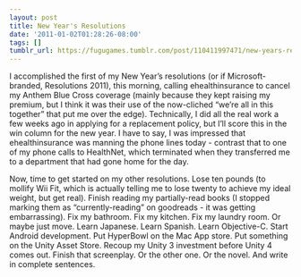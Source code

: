 ```yaml
---
layout: post
title: New Year's Resolutions
date: '2011-01-02T01:28:26-08:00'
tags: []
tumblr_url: https://fugugames.tumblr.com/post/110411997471/new-years-resolutions
---
```

I accomplished the first of my New Year’s resolutions (or if Microsoft-branded, Resolutions 2011), this morning, calling ehealthinsurance to cancel my Anthem Blue Cross coverage (mainly because they kept raising my premium, but I think it was their use of the now-cliched “we’re all in this together” that put me over the edge). Technically, I did all the real work a few weeks ago in applying for a replacement policy, but I’ll score this in the win column for the new year. I have to say, I was impressed that ehealthinsurance was manning the phone lines today - contrast that to one of my phone calls to HealthNet, which terminated when they transferred me to a department that had gone home for the day.

Now, time to get started on my other resolutions. Lose ten pounds (to mollify Wii Fit, which is actually telling me to lose twenty to achieve my ideal weight, but get real). Finish reading my partially-read books (I stopped marking them as “currently-reading” on goodreads - it was getting embarrassing). Fix my bathroom. Fix my kitchen. Fix my laundry room. Or maybe just move. Learn Japanese. Learn Spanish. Learn Objective-C. Start Android development. Put HyperBowl on the Mac App store. Put something on the Unity Asset Store. Recoup my Unity 3 investment before Unity 4 comes out. Finish that screenplay. Or the other one. Or the novel. And write in complete sentences.

